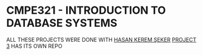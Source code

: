 # CMPE321 - INTRODUCTION TO DATABASE SYSTEMS

ALL THESE PROJECTS WERE DONE WITH [HASAN KEREM ŞEKER](https://github.com/hks1444)
[PROJECT 3](https://github.com/kaanguneyli/cmpe321-simpleDBMS) HAS ITS OWN REPO

